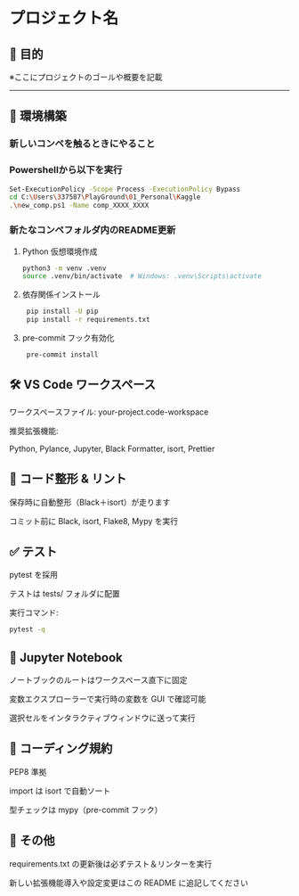 # プロジェクト名

## 🎯 目的  
※ここにプロジェクトのゴールや概要を記載

---

## 🚀 環境構築

### 新しいコンペを触るときにやること

### Powershellから以下を実行
   ```bash
   Set-ExecutionPolicy -Scope Process -ExecutionPolicy Bypass
   cd C:\Users\337587\PlayGround\01_Personal\Kaggle
   .\new_comp.ps1 -Name comp_XXXX_XXXX
   ```
### 新たなコンペフォルダ内のREADME更新

1. Python 仮想環境作成

   ```bash
   python3 -m venv .venv
   source .venv/bin/activate  # Windows: .venv\Scripts\activate
   ```
2. 依存関係インストール
   ```bash
    pip install -U pip
    pip install -r requirements.txt
   ```
3. pre-commit フック有効化
   ```bash
    pre-commit install
   ```

## 🛠️ VS Code ワークスペース

ワークスペースファイル: your-project.code-workspace

推奨拡張機能:

Python, Pylance, Jupyter, Black Formatter, isort, Prettier

## 🔧 コード整形 & リント
保存時に自動整形（Black＋isort）が走ります

コミット前に Black, isort, Flake8, Mypy を実行

## ✅ テスト
pytest を採用

テストは tests/ フォルダに配置

実行コマンド:
   ```bash
   pytest -q
   ```
## 📓 Jupyter Notebook
ノートブックのルートはワークスペース直下に固定

変数エクスプローラーで実行時の変数を GUI で確認可能

選択セルをインタラクティブウィンドウに送って実行

## 🤝 コーディング規約
PEP8 準拠

import は isort で自動ソート

型チェックは mypy（pre-commit フック）

## 📝 その他
requirements.txt の更新後は必ずテスト＆リンターを実行

新しい拡張機能導入や設定変更はこの README に追記してください